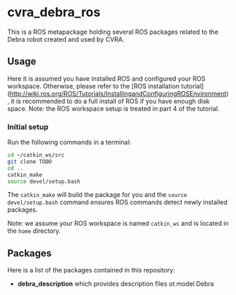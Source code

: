 cvra_debra_ros
==============

This is a ROS metapackage holding several ROS packages related to the Debra
robot created and used by CVRA.


Usage
-----

Here it is assumed you have installed ROS and configured your ROS workspace.
Otherwise, please refer to the [ROS installation tutorial]
(http://wiki.ros.org/ROS/Tutorials/InstallingandConfiguringROSEnvironment),
it is recommended to do a full install of ROS if you have enough disk space.
Note: the ROS workspace setup is treated in part 4 of the tutorial.

### Initial setup

Run the following commands in a terminal:
```sh
cd ~/catkin_ws/src
git clone TODO
cd ..
catkin_make
source devel/setup.bash
```

The `catkin_make` will build the package for you and the
`source devel/setup.bash` command ensures ROS commands detect newly installed
packages.

Note: we assume your ROS workspace is named `catkin_ws` and is located in the
`home` directory.


Packages
--------

Here is a list of the packages contained in this repository:
* **debra_description** which provides description files ot model Debra

